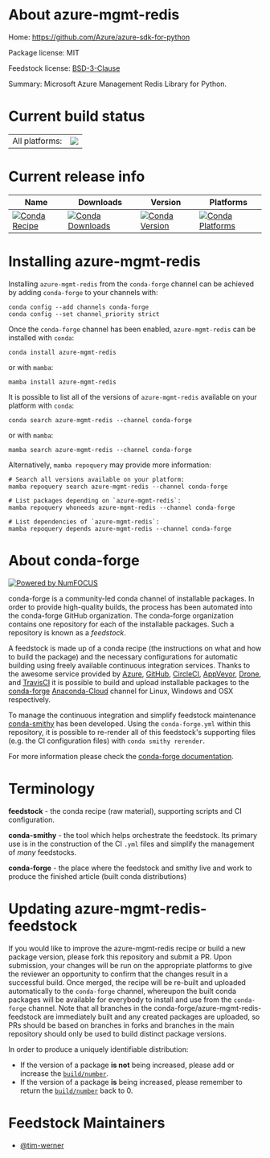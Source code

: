 About azure-mgmt-redis
======================

Home: https://github.com/Azure/azure-sdk-for-python

Package license: MIT

Feedstock license: [BSD-3-Clause](https://github.com/conda-forge/azure-mgmt-redis-feedstock/blob/main/LICENSE.txt)

Summary: Microsoft Azure Management Redis Library for Python.

Current build status
====================


<table><tr><td>All platforms:</td>
    <td>
      <a href="https://dev.azure.com/conda-forge/feedstock-builds/_build/latest?definitionId=11014&branchName=main">
        <img src="https://dev.azure.com/conda-forge/feedstock-builds/_apis/build/status/azure-mgmt-redis-feedstock?branchName=main">
      </a>
    </td>
  </tr>
</table>

Current release info
====================

| Name | Downloads | Version | Platforms |
| --- | --- | --- | --- |
| [![Conda Recipe](https://img.shields.io/badge/recipe-azure--mgmt--redis-green.svg)](https://anaconda.org/conda-forge/azure-mgmt-redis) | [![Conda Downloads](https://img.shields.io/conda/dn/conda-forge/azure-mgmt-redis.svg)](https://anaconda.org/conda-forge/azure-mgmt-redis) | [![Conda Version](https://img.shields.io/conda/vn/conda-forge/azure-mgmt-redis.svg)](https://anaconda.org/conda-forge/azure-mgmt-redis) | [![Conda Platforms](https://img.shields.io/conda/pn/conda-forge/azure-mgmt-redis.svg)](https://anaconda.org/conda-forge/azure-mgmt-redis) |

Installing azure-mgmt-redis
===========================

Installing `azure-mgmt-redis` from the `conda-forge` channel can be achieved by adding `conda-forge` to your channels with:

```
conda config --add channels conda-forge
conda config --set channel_priority strict
```

Once the `conda-forge` channel has been enabled, `azure-mgmt-redis` can be installed with `conda`:

```
conda install azure-mgmt-redis
```

or with `mamba`:

```
mamba install azure-mgmt-redis
```

It is possible to list all of the versions of `azure-mgmt-redis` available on your platform with `conda`:

```
conda search azure-mgmt-redis --channel conda-forge
```

or with `mamba`:

```
mamba search azure-mgmt-redis --channel conda-forge
```

Alternatively, `mamba repoquery` may provide more information:

```
# Search all versions available on your platform:
mamba repoquery search azure-mgmt-redis --channel conda-forge

# List packages depending on `azure-mgmt-redis`:
mamba repoquery whoneeds azure-mgmt-redis --channel conda-forge

# List dependencies of `azure-mgmt-redis`:
mamba repoquery depends azure-mgmt-redis --channel conda-forge
```


About conda-forge
=================

[![Powered by
NumFOCUS](https://img.shields.io/badge/powered%20by-NumFOCUS-orange.svg?style=flat&colorA=E1523D&colorB=007D8A)](https://numfocus.org)

conda-forge is a community-led conda channel of installable packages.
In order to provide high-quality builds, the process has been automated into the
conda-forge GitHub organization. The conda-forge organization contains one repository
for each of the installable packages. Such a repository is known as a *feedstock*.

A feedstock is made up of a conda recipe (the instructions on what and how to build
the package) and the necessary configurations for automatic building using freely
available continuous integration services. Thanks to the awesome service provided by
[Azure](https://azure.microsoft.com/en-us/services/devops/), [GitHub](https://github.com/),
[CircleCI](https://circleci.com/), [AppVeyor](https://www.appveyor.com/),
[Drone](https://cloud.drone.io/welcome), and [TravisCI](https://travis-ci.com/)
it is possible to build and upload installable packages to the
[conda-forge](https://anaconda.org/conda-forge) [Anaconda-Cloud](https://anaconda.org/)
channel for Linux, Windows and OSX respectively.

To manage the continuous integration and simplify feedstock maintenance
[conda-smithy](https://github.com/conda-forge/conda-smithy) has been developed.
Using the ``conda-forge.yml`` within this repository, it is possible to re-render all of
this feedstock's supporting files (e.g. the CI configuration files) with ``conda smithy rerender``.

For more information please check the [conda-forge documentation](https://conda-forge.org/docs/).

Terminology
===========

**feedstock** - the conda recipe (raw material), supporting scripts and CI configuration.

**conda-smithy** - the tool which helps orchestrate the feedstock.
                   Its primary use is in the construction of the CI ``.yml`` files
                   and simplify the management of *many* feedstocks.

**conda-forge** - the place where the feedstock and smithy live and work to
                  produce the finished article (built conda distributions)


Updating azure-mgmt-redis-feedstock
===================================

If you would like to improve the azure-mgmt-redis recipe or build a new
package version, please fork this repository and submit a PR. Upon submission,
your changes will be run on the appropriate platforms to give the reviewer an
opportunity to confirm that the changes result in a successful build. Once
merged, the recipe will be re-built and uploaded automatically to the
`conda-forge` channel, whereupon the built conda packages will be available for
everybody to install and use from the `conda-forge` channel.
Note that all branches in the conda-forge/azure-mgmt-redis-feedstock are
immediately built and any created packages are uploaded, so PRs should be based
on branches in forks and branches in the main repository should only be used to
build distinct package versions.

In order to produce a uniquely identifiable distribution:
 * If the version of a package **is not** being increased, please add or increase
   the [``build/number``](https://docs.conda.io/projects/conda-build/en/latest/resources/define-metadata.html#build-number-and-string).
 * If the version of a package **is** being increased, please remember to return
   the [``build/number``](https://docs.conda.io/projects/conda-build/en/latest/resources/define-metadata.html#build-number-and-string)
   back to 0.

Feedstock Maintainers
=====================

* [@tim-werner](https://github.com/tim-werner/)

